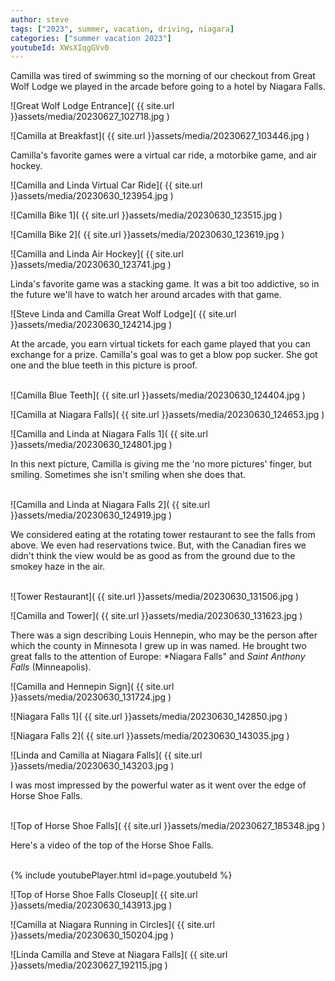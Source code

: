 ```yaml
---
author: steve
tags: ["2023", summer, vacation, driving, niagara]
categories: ["summer vacation 2023"]
youtubeId: XWsXIqgGVv0
---
```

Camilla was tired of swimming so the morning of our checkout from Great Wolf Lodge we played in the arcade before going to a hotel by Niagara Falls.  

![Great Wolf Lodge Entrance]( {{ site.url }}assets/media/20230627_102718.jpg )
<br/>

![Camilla at Breakfast]( {{ site.url }}assets/media/20230627_103446.jpg )
<br/>

Camilla's favorite games were a virtual car ride, a motorbike game, and air hockey.  

![Camilla and Linda Virtual Car Ride]( {{ site.url }}assets/media/20230630_123954.jpg )
<br/>

![Camilla Bike 1]( {{ site.url }}assets/media/20230630_123515.jpg )
<br/>

![Camilla Bike 2]( {{ site.url }}assets/media/20230630_123619.jpg )
<br/>

![Camilla and Linda Air Hockey]( {{ site.url }}assets/media/20230630_123741.jpg )
<br/>

Linda's favorite game was a stacking game. It was a bit too addictive, so in the future we'll have to watch her around arcades with that game. 
<br/>

![Steve Linda and Camilla Great Wolf Lodge]( {{ site.url }}assets/media/20230630_124214.jpg )
<br/>

At the arcade, you earn virtual tickets for each game played that you can exchange for a prize.  Camilla's goal was to get a blow pop sucker.  She got one and the blue teeth in this picture is proof.  

<br/>
![Camilla Blue Teeth]( {{ site.url }}assets/media/20230630_124404.jpg )
<br/>

![Camilla at Niagara Falls]( {{ site.url }}assets/media/20230630_124653.jpg )
<br/>

![Camilla and Linda at Niagara Falls 1]( {{ site.url }}assets/media/20230630_124801.jpg )
<br/>

In this next picture, Camilla is giving me the 'no more pictures' finger, but smiling. Sometimes she isn't smiling when she does that.  
<br/>

![Camilla and Linda at Niagara Falls 2]( {{ site.url }}assets/media/20230630_124919.jpg )
<br/>

We considered eating at the rotating tower restaurant to see the falls from above.  We even had reservations twice.  But, with the Canadian fires we didn't think the view would be as good as from the ground due to the smokey haze in the air.  
<br/>

![Tower Restaurant]( {{ site.url }}assets/media/20230630_131506.jpg )
<br/>

![Camilla and Tower]( {{ site.url }}assets/media/20230630_131623.jpg )
<br/>

There was a sign describing Louis Hennepin, who may be the person after which the county in Minnesota I grew up in was named. He brought two great falls to the attention of Europe: *Niagara Falls" and *Saint Anthony Falls* (Minneapolis).
<br/>

![Camilla and Hennepin Sign]( {{ site.url }}assets/media/20230630_131724.jpg )
<br/>

![Niagara Falls 1]( {{ site.url }}assets/media/20230630_142850.jpg )
<br/>

![Niagara Falls 2]( {{ site.url }}assets/media/20230630_143035.jpg )
<br/>

![Linda and Camilla at Niagara Falls]( {{ site.url }}assets/media/20230630_143203.jpg )
<br/>

I was most impressed by the powerful water as it went over the edge of Horse Shoe Falls.  
<br/>

![Top of Horse Shoe Falls]( {{ site.url }}assets/media/20230627_185348.jpg )
<br/>

Here's a video of the top of the Horse Shoe Falls.   

<br/>
{% include youtubePlayer.html id=page.youtubeId %}
<br/>

![Top of Horse Shoe Falls Closeup]( {{ site.url }}assets/media/20230630_143913.jpg )
<br/>

![Camilla at Niagara Running in Circles]( {{ site.url }}assets/media/20230630_150204.jpg )
<br/>

![Linda Camilla and Steve at Niagara Falls]( {{ site.url }}assets/media/20230627_192115.jpg )
<br/>
